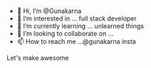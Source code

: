 - 👋 Hi, I’m @Gunakarna
- 👀 I’m interested in ... full stack developer 
- 🌱 I’m currently learning ... unlearned things
- 💞️ I’m looking to collaborate on ...
- 📫 How to reach me ...@gunakarna insta

Let's make awesome 
<!---
Gunakarna/Gunakarna is a ✨ special ✨ repository because its `README.md` (this file) appears on your GitHub profile.
You can click the Preview link to take a look at your changes.
--->
